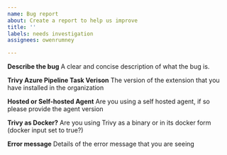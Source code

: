 ```yaml
---
name: Bug report
about: Create a report to help us improve
title: ''
labels: needs investigation
assignees: owenrumney

---
```


**Describe the bug**
A clear and concise description of what the bug is.

**Trivy Azure Pipeline Task Verison**
The version of the extension that you have installed in the organization

**Hosted or Self-hosted Agent**
Are you using a self hosted agent, if so please provide the agent version

**Trivy as Docker?**
Are you using Trivy as a binary or in its docker form (docker input set to true?)

**Error message**
Details of the error message that you are seeing
